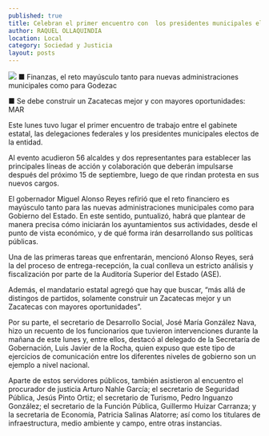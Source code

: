```yaml
---
published: true
title: Celebran el primer encuentro con  los presidentes municipales electos
author: RAQUEL OLLAQUINDIA
location: Local
category: Sociedad y Justicia
layout: posts
---
```


![](http://i.imgur.com/872dH1Qm.jpg)
■ Finanzas, el reto mayúsculo tanto para nuevas administraciones municipales como para Godezac

■ Se debe construir un Zacatecas mejor y con mayores oportunidades: MAR

Este lunes tuvo lugar el primer encuentro de trabajo entre el gabinete estatal, las delegaciones federales y los presidentes municipales electos de la entidad.

Al evento acudieron 56 alcaldes y dos representantes para establecer las principales líneas de acción y colaboración que deberán impulsarse después del próximo 15 de septiembre, luego de que rindan protesta en sus nuevos cargos.

El gobernador Miguel Alonso Reyes refirió que el reto financiero es mayúsculo tanto para las nuevas administraciones municipales como para Gobierno del Estado.
En este sentido, puntualizó, habrá que plantear de manera precisa cómo iniciarán los ayuntamientos sus actividades, desde el punto de vista económico, y de qué forma irán desarrollando sus políticas públicas.

Una de las primeras tareas que enfrentarán, mencionó Alonso Reyes, será la del proceso de entrega-recepción, la cual conlleva un estricto análisis y fiscalización por parte de la Auditoría Superior del Estado (ASE).

Además, el mandatario estatal agregó que hay que buscar, “más allá de distingos de partidos, solamente construir un Zacatecas mejor y un Zacatecas con mayores oportunidades”.

Por su parte, el secretario de Desarrollo Social, José María González Nava, hizo un recuento de los funcionarios que tuvieron intervenciones durante la mañana de este lunes y, entre ellos, destacó al delegado de la Secretaría de Gobernación, Luis Javier de la Rocha, quien expuso que este tipo de ejercicios de comunicación entre los diferentes niveles de gobierno son un ejemplo a nivel nacional.

Aparte de estos servidores públicos, también asistieron al encuentro el procurador de justicia Arturo Nahle García; el secretario de Seguridad Pública, Jesús Pinto Ortiz; el secretario de Turismo, Pedro Inguanzo González; el secretario de la Función Pública, Guillermo Huizar Carranza; y la secretaria de Economía, Patricia Salinas Alatorre; así como los titulares de infraestructura, medio ambiente y campo, entre otras instancias.
